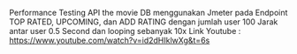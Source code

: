 Performance Testing API the movie DB menggunakan Jmeter 
 pada Endpoint TOP RATED, UPCOMING, dan ADD RATING
 dengan jumlah user 100 Jarak antar user 0.5 Second dan looping sebanyak 10x
 Link Youtube : https://www.youtube.com/watch?v=id2dHIklwXg&t=6s 
